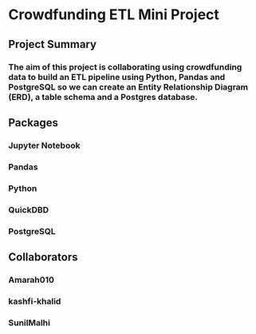 # Crowdfunding ETL Mini Project

## Project Summary
### The aim of this project is collaborating using crowdfunding data to build an ETL pipeline using Python, Pandas and PostgreSQL so we can create an Entity Relationship Diagram (ERD), a table schema and a Postgres database.

## Packages
### Jupyter Notebook
### Pandas
### Python
### QuickDBD
### PostgreSQL

## Collaborators
### Amarah010
###  kashfi-khalid
### SunilMalhi
